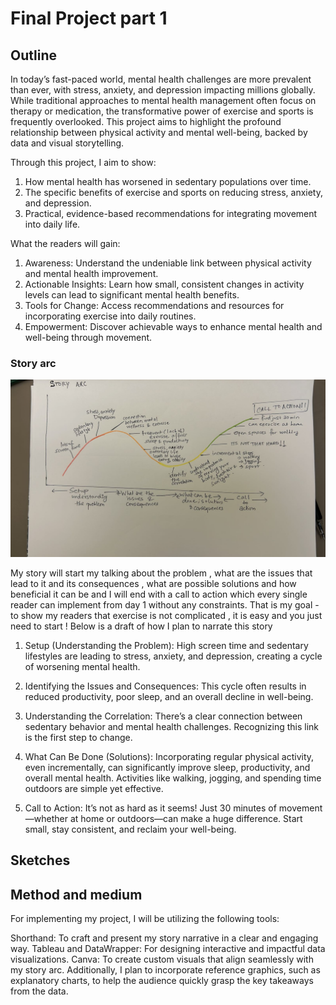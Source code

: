# Final Project part 1 

## Outline 

In today’s fast-paced world, mental health challenges are more prevalent than ever, with stress, anxiety, and depression impacting millions globally. While traditional approaches to mental health management often focus on therapy or medication, the transformative power of exercise and sports is frequently overlooked. This project aims to highlight the profound relationship between physical activity and mental well-being, backed by data and visual storytelling.

Through this project, I aim to show:

1) How mental health has worsened in sedentary populations over time.
2) The specific benefits of exercise and sports on reducing stress, anxiety, and depression.
3) Practical, evidence-based recommendations for integrating movement into daily life.

What the readers will gain: 

1) Awareness: Understand the undeniable link between physical activity and mental health improvement.
2) Actionable Insights: Learn how small, consistent changes in activity levels can lead to significant mental health benefits.
3) Tools for Change: Access recommendations and resources for incorporating exercise into daily routines.
4) Empowerment: Discover achievable ways to enhance mental health and well-being through movement.


### Story arc 

![This is my story arc](story_arc.jpg)

My story will start my talking about the problem , what are the issues that lead to it and its consequences , what are possible solutions and how beneficial it can be and I will end with a call to action which every single reader can implement from day 1 without any constraints. That is my goal - to show my readers that exercise is not complicated , it is easy and you just need to start ! Below is a draft of how I plan to narrate this story

1. Setup (Understanding the Problem):
High screen time and sedentary lifestyles are leading to stress, anxiety, and depression, creating a cycle of worsening mental health.

2. Identifying the Issues and Consequences:
This cycle often results in reduced productivity, poor sleep, and an overall decline in well-being.

3. Understanding the Correlation:
There’s a clear connection between sedentary behavior and mental health challenges. Recognizing this link is the first step to change.

4. What Can Be Done (Solutions):
Incorporating regular physical activity, even incrementally, can significantly improve sleep, productivity, and overall mental health. Activities like walking, jogging, and spending time outdoors are simple yet effective.

5. Call to Action:
It’s not as hard as it seems! Just 30 minutes of movement—whether at home or outdoors—can make a huge difference. Start small, stay consistent, and reclaim your well-being.

## Sketches 

## Method and medium 
For implementing my project, I will be utilizing the following tools:

Shorthand: To craft and present my story narrative in a clear and engaging way.
Tableau and DataWrapper: For designing interactive and impactful data visualizations.
Canva: To create custom visuals that align seamlessly with my story arc.
Additionally, I plan to incorporate reference graphics, such as explanatory charts, to help the audience quickly grasp the key takeaways from the data.
